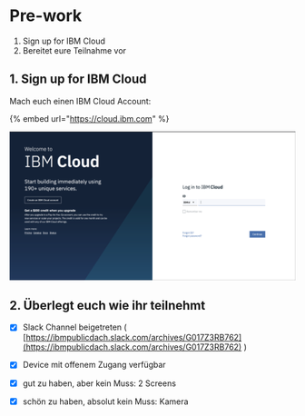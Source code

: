 # Pre-work

1. Sign up for IBM Cloud
2. Bereitet eure Teilnahme vor

## 1. Sign up for IBM Cloud

Mach euch einen IBM Cloud Account:

{% embed url="https://cloud.ibm.com" %}

![Cloud Sign up](.gitbook/assets/ibm-cloud-sign-up.png)

## 2. Überlegt euch wie ihr teilnehmt

* [x] Slack Channel beigetreten \( [https://ibmpublicdach.slack.com/archives/G017Z3RB762](https://ibmpublicdach.slack.com/archives/G017Z3RB762) \)
* [x] Device mit offenem Zugang verfügbar
* [x] gut zu haben, aber kein Muss: 2 Screens
* [x] schön zu haben, absolut kein Muss: Kamera

